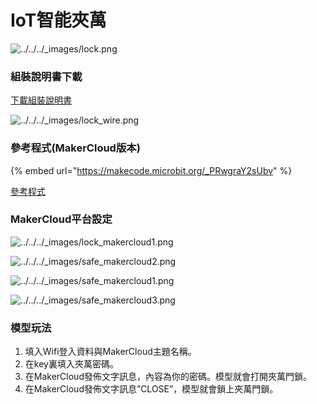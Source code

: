 # IoT智能夾萬

![../../../\_images/lock.png](https://kittenbothk.readthedocs.io/en/latest/\_images/lock.png)

### 組裝說明書下載

[下載組裝說明書](https://github.com/kittenbothk/kittenbothk/raw/master/Kits/classroom\_inventor/iot\_instructions/images/lock.pdf)

![../../../\_images/lock\_wire.png](https://kittenbothk.readthedocs.io/en/latest/\_images/lock\_wire.png)

### 參考程式(MakerCloud版本)

{% embed url="https://makecode.microbit.org/_PRwgraY2sUbv" %}

[參考程式](https://makecode.microbit.org/\_PRwgraY2sUbv)

### MakerCloud平台設定

![../../../\_images/lock\_makercloud1.png](https://kittenbothk.readthedocs.io/en/latest/\_images/lock\_makercloud1.png)

![../../../\_images/safe\_makercloud2.png](https://kittenbothk.readthedocs.io/en/latest/\_images/safe\_makercloud2.png)

![../../../\_images/safe\_makercloud1.png](https://kittenbothk.readthedocs.io/en/latest/\_images/safe\_makercloud1.png)

![../../../\_images/safe\_makercloud3.png](https://kittenbothk.readthedocs.io/en/latest/\_images/safe\_makercloud3.png)

### 模型玩法

1. 填入Wifi登入資料與MakerCloud主題名稱。
2. 在key裏填入夾萬密碼。
3. 在MakerCloud發佈文字訊息，內容為你的密碼。模型就會打開夾萬門鎖。
4. 在MakerCloud發佈文字訊息”CLOSE”，模型就會鎖上夾萬門鎖。
